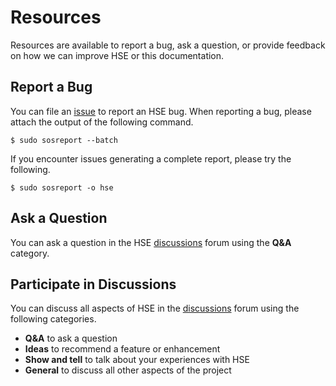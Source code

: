 # Resources

Resources are available to report a bug, ask a question, or provide feedback
on how we can improve HSE or this documentation.

## Report a Bug

You can file an [issue](https://github.com/hse-project/hse/issues)
to report an HSE bug.
When reporting a bug, please attach the output of the following command.

    $ sudo sosreport --batch

If you encounter issues generating a complete report, please try
the following.

    $ sudo sosreport -o hse


## Ask a Question

You can ask a question in the
HSE [discussions](https://github.com/hse-project/hse/discussions)
forum using the **Q&A** category.


## Participate in Discussions

You can discuss all aspects of HSE in the
[discussions](https://github.com/hse-project/hse/discussions)
forum using the following categories.

* **Q&A** to ask a question
* **Ideas** to recommend a feature or enhancement
* **Show and tell** to talk about your experiences with HSE
* **General** to discuss all other aspects of the project
